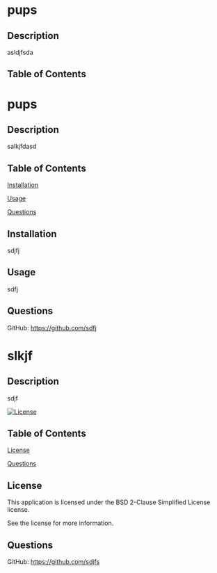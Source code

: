 # pups

## Description
 asldjfsda



## Table of Contents

# pups

## Description
 salkjfdasd



## Table of Contents

[Installation](#installation)

[Usage](#usage)

[Questions](#questions)

## Installation
 sdjfj

## Usage
 sdfj

## Questions
GitHub: https://github.com/sdfj

# slkjf

## Description
 sdjf

[![License](https://img.shields.io/badge/License-BSD_2--Clause-orange.svg)](https://opensource.org/licenses/BSD-2-Clause)

## Table of Contents

[License](#license)

[Questions](#questions)

## License
 This application is licensed under the BSD 2-Clause Simplified License license. 

 See the license for more information.

## Questions
GitHub: https://github.com/sdjfs

